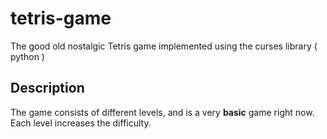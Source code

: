 # tetris-game
The good old nostalgic Tetris game implemented using the curses library ( python )

## Description

The game consists of different levels, and is a very **basic** game right now. Each level increases the difficulty.
